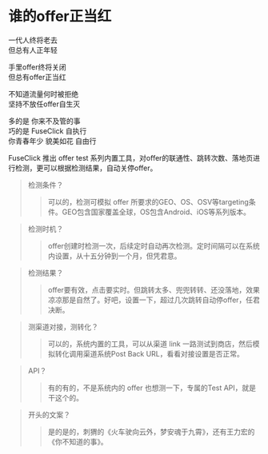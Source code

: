 # 谁的offer正当红

一代人终将老去  
但总有人正年轻  

手里offer终将关闭  
但总有offer正当红

不知道流量何时被拒绝  
坚持不放任offer自生灭

多的是 你来不及管的事  
巧的是 FuseClick 自执行  
你青春年少 貌美如花 自由行

FuseClick 推出 offer test 系列内置工具，对offer的联通性、跳转次数、落地页进行检测，更可以根据检测结果，自动关停offer。

> 检测条件？
>> 可以的，检测可模拟 offer 所要求的GEO、OS、OSV等targeting条件。GEO包含国家覆盖全球，OS包含Android、iOS等系列版本。
  
> 检测时机？
>> offer创建时检测一次，后续定时自动再次检测。定时间隔可以在系统内设置，从十五分钟到一个月，但凭君意。

> 检测结果？
>> offer要有效，点击要实时。但跳转太多、兜兜转转、还没落地，效果凉凉那是自然了。好吧，设置一下，超过几次跳转自动停offer，任君决断。

> 测渠道对接，测转化？
>> 可以的，系统内置的工具，可以从渠道 link 一路测试到商店，然后模拟转化调用渠道系统Post Back URL，看看对接设置是否正常。

> API？
>> 有的有的，不是系统内的 offer 也想测一下，专属的Test API，就是干这个的。

> 开头的文案？
>> 是的是的，刺猬的《火车驶向云外，梦安魂于九霄》，还有王力宏的《你不知道的事》。